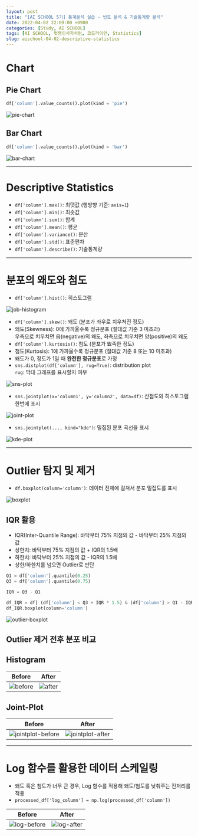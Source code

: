 ```yaml
---
layout: post
title: "[AI SCHOOL 5기] 통계분석 실습 - 빈도 분석 & 기술통계량 분석"
date: 2022-04-02 22:09:00 +0900
categories: [Study, AI SCHOOL]
tags: [AI SCHOOL, 멋쟁이사자처럼, 코드라이언, Statistics]
slug: aischool-04-02-descriptive-statistics
---
```


# Chart

## Pie Chart

```python
df['column'].value_counts().plot(kind = 'pie')
```

![pie-chart](https://github.com/minyeamer/til/blob/main/.media/study/ai-school/04-statistical-analysis/02-descriptive-statistics/pie-chart.png?raw=true)

## Bar Chart

```python
df['column'].value_counts().plot(kind = 'bar')
```

![bar-chart](https://github.com/minyeamer/til/blob/main/.media/study/ai-school/04-statistical-analysis/02-descriptive-statistics/bar-chart.png?raw=true)

---

# Descriptive Statistics
- `df['column'].max()`: 최댓값 (행방향 기준: `axis=1`)
- `df['column'].min()`: 최솟값
- `df['column'].sum()`: 합계
- `df['column'].mean()`: 평균
- `df['column'].variance()`: 분산
- `df['column'].std()`: 표준편차
- `df['column'].describe()`: 기술통계량

---

# 분포의 왜도와 첨도
- `df['column'].hist()`: 히스토그램

![job-histogram](https://github.com/minyeamer/til/blob/main/.media/study/ai-school/04-statistical-analysis/02-descriptive-statistics/job-histogram.png?raw=true)

- `df['column'].skew()`: 왜도 (분포가 좌우로 치우쳐진 정도)
- 왜도(Skewness): 0에 가까울수록 정규분포 (절대값 기준 3 미초과)   
  우측으로 치우치면 음(negative)의 왜도, 좌측으로 치우치면 양(positive)의 왜도
- `df['column'].kurtosis()`: 첨도 (분포가 뾰족한 정도)
- 첨도(Kurtosis): 1에 가까울수록 정규분포 (절대값 기준 8 또는 10 미초과)
- 왜도가 0, 정도가 1일 때 **완전한 정규분포**로 가정
- `sns.distplot(df['column'], rug=True)`: distribution plot   
  `rug`: 막대 그래프를 표시할지 여부

![sns-plot](https://github.com/minyeamer/til/blob/main/.media/study/ai-school/04-statistical-analysis/02-descriptive-statistics/sns-plot.png?raw=true)

- `sns.jointplot(x='column1', y='column2', data=df)`: 산점도와 히스토그램 한번에 표시

![joint-plot](https://github.com/minyeamer/til/blob/main/.media/study/ai-school/04-statistical-analysis/02-descriptive-statistics/joint-plot.png?raw=true)

- `sns.jointplot(..., kind="kde")`: 밀집된 분포 곡선을 표시

![kde-plot](https://github.com/minyeamer/til/blob/main/.media/study/ai-school/04-statistical-analysis/02-descriptive-statistics/kde-plot.png?raw=true)

---

# Outlier 탐지 및 제거
- `df.boxplot(column='column')`: 데이터 전체에 걸쳐서 분포 밀집도를 표시

![boxplot](https://github.com/minyeamer/til/blob/main/.media/study/ai-school/04-statistical-analysis/02-descriptive-statistics/boxplot.png?raw=true)

## IQR 활용
- IQR(Inter-Quantile Range): 바닥부터 75% 지점의 값 - 바닥부터 25% 지점의 값
- 상한치: 바닥부터 75% 지점의 값 + IQR의 1.5배
- 하한치: 바닥부터 25% 지점의 값 - IQR의 1.5배
- 상한/하한치를 넘으면 Outlier로 판단

```python
Q1 = df['column'].quantile(0.25)
Q3 = df['column'].quantile(0.75)

IQR = Q3 - Q1

df_IQR = df[ (df['column'] < Q3 + IQR * 1.5) & (df['column'] > Q1 - IQR * 1.5) ]
df_IQR.boxplot(column='column')
```

![outlier-boxplot](https://github.com/minyeamer/til/blob/main/.media/study/ai-school/04-statistical-analysis/02-descriptive-statistics/outlier-boxplot.png?raw=true)

## Outlier 제거 전후 분포 비교

## Histogram

|Before|After|
|:-:|:-:|
|![before](https://github.com/minyeamer/til/blob/main/.media/study/ai-school/04-statistical-analysis/02-descriptive-statistics/before.png?raw=true)|![after](https://github.com/minyeamer/til/blob/main/.media/study/ai-school/04-statistical-analysis/02-descriptive-statistics/after.png?raw=true)|

## Joint-Plot

|Before|After|
|:-:|:-:|
|![jointplot-before](https://github.com/minyeamer/til/blob/main/.media/study/ai-school/04-statistical-analysis/02-descriptive-statistics/jointplot-before.png?raw=true)|![jointplot-after](https://github.com/minyeamer/til/blob/main/.media/study/ai-school/04-statistical-analysis/02-descriptive-statistics/jointplot-after.png?raw=true)|

---

# Log 함수를 활용한 데이터 스케일링
- 왜도 혹은 첨도가 너무 큰 경우, Log 함수를 적용해 왜도/첨도를 낮춰주는 전처리를 적용
- `processed_df['log_column'] = np.log(processed_df['column'])`

|Before|After|
|:-:|:-:|
|![log-before](https://github.com/minyeamer/til/blob/main/.media/study/ai-school/04-statistical-analysis/02-descriptive-statistics/log-before.png?raw=true)|![log-after](https://github.com/minyeamer/til/blob/main/.media/study/ai-school/04-statistical-analysis/02-descriptive-statistics/log-after.png?raw=true)|